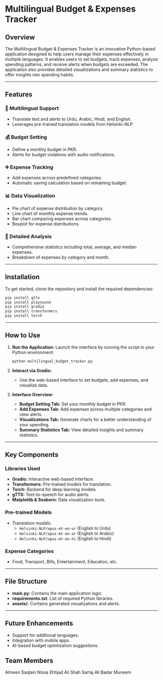 # Multilingual Budget & Expenses Tracker

## Overview
The Multilingual Budget & Expenses Tracker is an innovative Python-based application designed to help users manage their expenses effectively in multiple languages. It enables users to set budgets, track expenses, analyze spending patterns, and receive alerts when budgets are exceeded. The application also provides detailed visualizations and summary statistics to offer insights into spending habits.

---

## Features

### 🏦 Multilingual Support
- Translate text and alerts to Urdu, Arabic, Hindi, and English.
- Leverages pre-trained translation models from Helsinki-NLP.

### 💰 Budget Setting
- Define a monthly budget in PKR.
- Alerts for budget violations with audio notifications.

### ➕ Expense Tracking
- Add expenses across predefined categories.
- Automatic saving calculation based on remaining budget.

### 📊 Data Visualization
- Pie chart of expense distribution by category.
- Line chart of monthly expense trends.
- Bar chart comparing expenses across categories.
- Boxplot for expense distributions.

### 📝 Detailed Analysis
- Comprehensive statistics including total, average, and median expenses.
- Breakdown of expenses by category and month.

---

## Installation
To get started, clone the repository and install the required dependencies:

```bash
pip install gtts
pip install playsound
pip install gradio
pip install transformers
pip install torch
```

---

## How to Use
1. **Run the Application:**
   Launch the interface by running the script in your Python environment:
   ```python
   python multilingual_budget_tracker.py
   ```
2. **Interact via Gradio:**
   - Use the web-based interface to set budgets, add expenses, and visualize data.

3. **Interface Overview:**
   - **Budget Setting Tab:** Set your monthly budget in PKR.
   - **Add Expenses Tab:** Add expenses across multiple categories and view alerts.
   - **Visualizations Tab:** Generate charts for a better understanding of your spending.
   - **Summary Statistics Tab:** View detailed insights and summary statistics.

---

## Key Components

### Libraries Used
- **Gradio:** Interactive web-based interface.
- **Transformers:** Pre-trained models for translation.
- **Torch:** Backend for deep learning models.
- **gTTS:** Text-to-speech for audio alerts.
- **Matplotlib & Seaborn:** Data visualization tools.

### Pre-trained Models
- Translation models:
  - `Helsinki-NLP/opus-mt-en-ur` (English to Urdu)
  - `Helsinki-NLP/opus-mt-en-ar` (English to Arabic)
  - `Helsinki-NLP/opus-mt-en-hi` (English to Hindi)

### Expense Categories
- Food, Transport, Bills, Entertainment, Education, etc.

---

## File Structure
- **main.py**: Contains the main application logic.
- **requirements.txt**: List of required Python libraries.
- **assets/**: Contains generated visualizations and alerts.

---

## Future Enhancements
- Support for additional languages.
- Integration with mobile apps.
- AI-based budget optimization suggestions.

## Team Members
Almeen 
Saqlain Nissa
Ehtijad Ali Shah
Sartaj Ali
Badar Muneem

